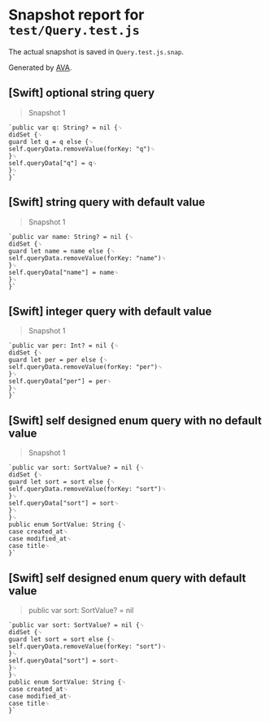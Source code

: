 # Snapshot report for `test/Query.test.js`

The actual snapshot is saved in `Query.test.js.snap`.

Generated by [AVA](https://avajs.dev).

## [Swift] optional string query

> Snapshot 1

    `public var q: String? = nil {␊
    didSet {␊
    guard let q = q else {␊
    self.queryData.removeValue(forKey: "q")␊
    }␊
    self.queryData["q"] = q␊
    }␊
    }`

## [Swift] string query with default value

> Snapshot 1

    `public var name: String? = nil {␊
    didSet {␊
    guard let name = name else {␊
    self.queryData.removeValue(forKey: "name")␊
    }␊
    self.queryData["name"] = name␊
    }␊
    }`

## [Swift] integer query with default value

> Snapshot 1

    `public var per: Int? = nil {␊
    didSet {␊
    guard let per = per else {␊
    self.queryData.removeValue(forKey: "per")␊
    }␊
    self.queryData["per"] = per␊
    }␊
    }`

## [Swift] self designed enum query with no default value

> Snapshot 1

    `public var sort: SortValue? = nil {␊
    didSet {␊
    guard let sort = sort else {␊
    self.queryData.removeValue(forKey: "sort")␊
    }␊
    self.queryData["sort"] = sort␊
    }␊
    }␊
    public enum SortValue: String {␊
    case created_at␊
    case modified_at␊
    case title␊
    }`

## [Swift] self designed enum query with default value

> public var sort: SortValue? = nil

    `public var sort: SortValue? = nil {␊
    didSet {␊
    guard let sort = sort else {␊
    self.queryData.removeValue(forKey: "sort")␊
    }␊
    self.queryData["sort"] = sort␊
    }␊
    }␊
    public enum SortValue: String {␊
    case created_at␊
    case modified_at␊
    case title␊
    }`
